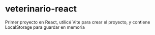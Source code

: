 # veterinario-react
Primer proyecto en React, utilicé Vite para crear el proyecto, y contiene LocalStorage para guardar en memoria
